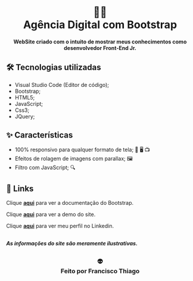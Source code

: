 <h1 align="center">
👨‍💻<br>Agência Digital com Bootstrap
</h1>

<h4 align="center">
WebSite criado com o intuito de mostrar meus conhecimentos como desenvolvedor Front-End Jr.  </h4>



## 🛠️ Tecnologias utilizadas
- Visual Studio Code (Editor de código);
- Bootstrap;
- HTML5;
- JavaScript;
- Css3;
- JQuery;

## ✨ Características
- 100% responsivo para qualquer formato de tela; 📱 🖥️ 📺
- Efeitos de rolagem de imagens com parallax; 🖼️
- Filtro com JavaScript; 🔍


## 🔗 Links
Clique **[aqui](https://getbootstrap.com/)** para ver a documentação do Bootstrap.

Clique **[aqui](https://thiagosennin1.github.io/template-com-bootstrap/)** para ver a demo do site.

Clique **[aqui](https://www.linkedin.com/in/francisco-thiago-61b5b0132/)** para ver meu perfil no Linkedin.


##
<h5 align="justify"> As informações do site são meramente ilustrativas. </h5>

##
<h3 align="center">
👽<br> Feito por <strong>Francisco Thiago</strong>
</h3>

